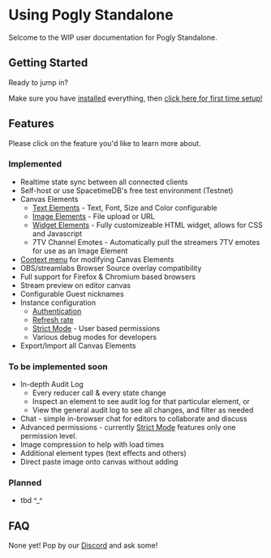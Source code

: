 # Using Pogly Standalone

Selcome to the WIP user documentation for Pogly Standalone.

## Getting Started

Ready to jump in?

Make sure you have [installed](/index.md#installation) everything, then [click here for first time setup!](./firstTimeSetup.md)

## Features

Please click on the feature you'd like to learn more about.

### Implemented

- Realtime state sync between all connected clients
- Self-host or use SpacetimeDB's free test environment (Testnet)
- Canvas Elements
  - [Text Elements](./textElement.md) - Text, Font, Size and Color configurable
  - [Image Elements](./imageElement.md) - File upload or URL
  - [Widget Elements](./widgetElement.md) - Fully customizeable HTML widget, allows for CSS and Javascript
  - 7TV Channel Emotes - Automatically pull the streamers 7TV emotes for use as an Image Element
- [Context menu](./contextMenu.md) for modifying Canvas Elements
- OBS/streamlabs Browser Source overlay compatibility
- Full support for Firefox & Chromium based browsers
- Stream preview on editor canvas
- Configurable Guest nicknames
- Instance configuration
  - [Authentication](./authentication.md)
  - [Refresh rate](./refreshRate.md)
  - [Strict Mode](./strictMode.md) - User based permissions
  - Various debug modes for developers
- Export/Import all Canvas Elements

### To be implemented soon

- In-depth Audit Log
  - Every reducer call & every state change
  - Inspect an element to see audit log for that particular element, or
  - View the general audit log to see all changes, and filter as needed
- Chat - simple in-browser chat for editors to collaborate and discuss
- Advanced permissions - currently [Strict Mode](./strictMode.md) features only one permission level.
- Image compression to help with load times
- Additional element types (text effects and others)
- Direct paste image onto canvas without adding

### Planned

- tbd ^\_^

## FAQ

None yet! Pop by our [Discord](https://discord.gg/uPQsBaVdB7) and ask some!
